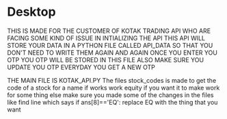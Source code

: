 # Desktop
THIS IS MADE FOR THE CUSTOMER OF KOTAK TRADING API WHO ARE FACING SOME KIND OF ISSUE IN INTIALIZING THE API
THIS API WILL STORE YOUR DATA IN A PYTHON FILE CALLED API_DATA 
SO THAT YOU DON'T NEED TO WRITE THEM AGAIN AND AGAIN
ONCE YOU ENTER YOU OTP YOU OTP WILL BE STORED IN THIS FILE ALSO MAKE SURE YOU UPDATE YOU OTP EVERYDAY YOU GET A NEW OTP 

THE MAIN FILE IS KOTAK_API.PY 
The files stock_codes is made to get the code of a stock for a name 
if works work equity if you want it to make work for some thing else make sure you made some of the changes in the files like 
find line which says if ans[8]=='EQ':
replace EQ with the thing that you want 

